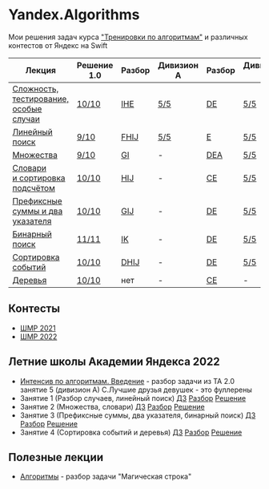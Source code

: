 # Yandex.Algorithms
Мои решения задач курса ["Тренировки по алгоритмам"](https://yandex.ru/yaintern/algorithm-training) и различных контестов от Яндекс на Swift

| Лекция | Решение 1.0 | Разбор | Дивизион A | Разбор | Дивизион B | Разбор |
| - | - | - | - | - | - | - |
| [Сложность, тестирование, особые случаи](https://youtu.be/QLhqYNsPIVo) | [10/10](Solutions/Solution1.md) | [IHE](https://youtu.be/mdJdB7On4AM) | [5/5](Solutions/SolutionA1.md) | [DE](https://youtu.be/SP_zryTfMIc) | [5/5](Solutions/SolutionB1.md) | [BDE](https://youtu.be/WZgl1GW3lMA) |
| [Линейный поиск](https://youtu.be/SKwB41FrGgU) | [9/10](Solutions/Solution2.md) | [FHIJ](https://youtu.be/mdJdB7On4AM&t=1805) | [5/5](Solutions/SolutionA2.md) | [E](https://youtu.be/SP_zryTfMIc?t=2600)| [5/5](Solutions/SolutionB2.md) | [BE](https://youtu.be/WZgl1GW3lMA?t=2096) |
| [Множества](https://youtu.be/PUpmV2ieIHA) | [9/10](Solutions/Solution3.md) | [GI](https://youtu.be/J2C6rDqe8mQ) | - | [DEA](https://youtu.be/mjdu8abcNfc?t=22) | [5/5](Solutions/SolutionB3.md) | [DE](https://youtu.be/adZYAsm6kow?t=30) |
| [Словари и сортировка подсчётом](https://youtu.be/Nb5mW1yWVSs) | [10/10](Solutions/Solution4.md) | [HIJ](https://youtu.be/J2C6rDqe8mQ?t=1860) | - | [CE](https://youtu.be/mjdu8abcNfc?t=2353) | [5/5](Solutions/SolutionB4.md) | [CDE](https://youtu.be/adZYAsm6kow?t=1979) |
| [Префиксные суммы и два указателя](https://youtu.be/de28y8Dcvkg) | [10/10](Solutions/Solution5.md) | [GIJ](https://youtu.be/fqsuy5rwZhk?t=280) | - | [DE](https://youtu.be/zU12H9x9MNg?t=40) | [5/5](Solutions/SolutionB5.md)| [CE](https://youtu.be/0ExkSKz0Y8U?t=23) |
| [Бинарный поиск](https://youtu.be/YENpZexHfuk)| [11/11](Solutions/Solution6.md) | [IK](https://youtu.be/fqsuy5rwZhk?t=3075) | - | [DE](https://youtu.be/zU12H9x9MNg?t=2354) | [5/5](Solutions/SolutionB6.md) | [DE](https://youtu.be/0ExkSKz0Y8U?t=2529) |
| [Сортировка событий](https://youtu.be/hGixDBO-p6Q) | [10/10](Solutions/Solution7.md) | [DHIJ](https://youtu.be/5lfkBD4dnGM&t=310) | - | [DE](https://youtu.be/4zPoDYvcT6U?t=22) | [5/5](Solutions/SolutionB7.md) | [CE](https://youtu.be/r5mRCMLY_L4?t=24) |
| [Деревья](https://youtu.be/lEJzqHgyels) | [10/10](Solutions/Solution8.md) | нет | - | [CE](https://youtu.be/4zPoDYvcT6U?t=1751) | - | [CE](https://youtu.be/r5mRCMLY_L4?t=1945) |

## Контесты

- [ШМР 2021](MDS_2021.md)
- [ШМР 2022](MDS_2022.md)

## Летние школы Академии Яндекса 2022

- [Интенсив по алгоритмам. Введение](https://youtu.be/KXZhSizvig4) - разбор задачи из ТА 2.0 занятие 5 (дивизион А) С.Лучшие друзья девушек - это фуллерены 
- Занятие 1 (Разбор случаев, линейный поиск) [ДЗ](https://contest.yandex.ru/contest/39359/problems/) [Разбор](https://youtu.be/aJs9TQOadfA) [Решение]()
- Занятие 2 (Множества, словари) [ДЗ](https://contest.yandex.ru/contest/39714/problems/) [Разбор](https://youtu.be/BjIrSQAMzr0) [Решение]()
- Занятие 3 (Префиксные суммы, два указателя, бинарный поиск) [ДЗ](https://contest.yandex.ru/contest/40146/problems/) [Разбор](https://youtu.be/J9LUtUbMRpk) [Решение]()
- Занятие 4 (Сортировка событий и деревья) [ДЗ](https://contest.yandex.ru/contest/40183/problems/) [Разбор](https://youtu.be/coZrFBPnFco) [Решение]()

## Полезные лекции
- [Алгоритмы](https://youtu.be/5BjhC5Iktwg?list=PLQC2_0cDcSKAcQQjPdi77FUF8LYoLZHoO) - разбор задачи "Магическая строка"
